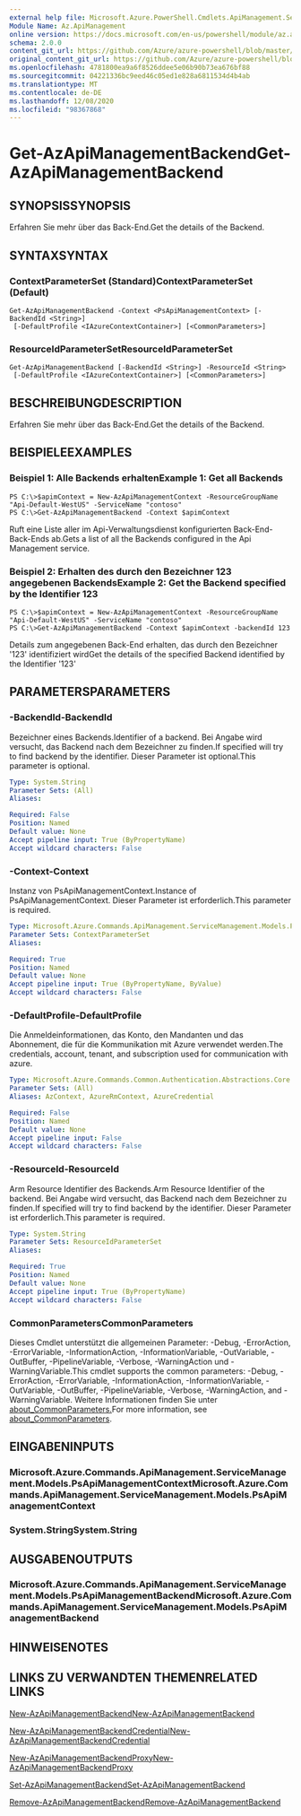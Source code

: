 ```yaml
---
external help file: Microsoft.Azure.PowerShell.Cmdlets.ApiManagement.ServiceManagement.dll-Help.xml
Module Name: Az.ApiManagement
online version: https://docs.microsoft.com/en-us/powershell/module/az.apimanagement/get-azapimanagementbackend
schema: 2.0.0
content_git_url: https://github.com/Azure/azure-powershell/blob/master/src/ApiManagement/ApiManagement/help/Get-AzApiManagementBackend.md
original_content_git_url: https://github.com/Azure/azure-powershell/blob/master/src/ApiManagement/ApiManagement/help/Get-AzApiManagementBackend.md
ms.openlocfilehash: 4781800ea9a6f8526ddee5e06b90b73ea676bf88
ms.sourcegitcommit: 04221336bc9eed46c05ed1e828a6811534d4b4ab
ms.translationtype: MT
ms.contentlocale: de-DE
ms.lasthandoff: 12/08/2020
ms.locfileid: "98367868"
---
```

# <span data-ttu-id="86966-101">Get-AzApiManagementBackend</span><span class="sxs-lookup"><span data-stu-id="86966-101">Get-AzApiManagementBackend</span></span>

## <span data-ttu-id="86966-102">SYNOPSIS</span><span class="sxs-lookup"><span data-stu-id="86966-102">SYNOPSIS</span></span>
<span data-ttu-id="86966-103">Erfahren Sie mehr über das Back-End.</span><span class="sxs-lookup"><span data-stu-id="86966-103">Get the details of the Backend.</span></span>

## <span data-ttu-id="86966-104">SYNTAX</span><span class="sxs-lookup"><span data-stu-id="86966-104">SYNTAX</span></span>

### <span data-ttu-id="86966-105">ContextParameterSet (Standard)</span><span class="sxs-lookup"><span data-stu-id="86966-105">ContextParameterSet (Default)</span></span>
```
Get-AzApiManagementBackend -Context <PsApiManagementContext> [-BackendId <String>]
 [-DefaultProfile <IAzureContextContainer>] [<CommonParameters>]
```

### <span data-ttu-id="86966-106">ResourceIdParameterSet</span><span class="sxs-lookup"><span data-stu-id="86966-106">ResourceIdParameterSet</span></span>
```
Get-AzApiManagementBackend [-BackendId <String>] -ResourceId <String>
 [-DefaultProfile <IAzureContextContainer>] [<CommonParameters>]
```

## <span data-ttu-id="86966-107">BESCHREIBUNG</span><span class="sxs-lookup"><span data-stu-id="86966-107">DESCRIPTION</span></span>
<span data-ttu-id="86966-108">Erfahren Sie mehr über das Back-End.</span><span class="sxs-lookup"><span data-stu-id="86966-108">Get the details of the Backend.</span></span>

## <span data-ttu-id="86966-109">BEISPIELE</span><span class="sxs-lookup"><span data-stu-id="86966-109">EXAMPLES</span></span>

### <span data-ttu-id="86966-110">Beispiel 1: Alle Backends erhalten</span><span class="sxs-lookup"><span data-stu-id="86966-110">Example 1: Get all Backends</span></span>
```
PS C:\>$apimContext = New-AzApiManagementContext -ResourceGroupName "Api-Default-WestUS" -ServiceName "contoso"
PS C:\>Get-AzApiManagementBackend -Context $apimContext
```

<span data-ttu-id="86966-111">Ruft eine Liste aller im Api-Verwaltungsdienst konfigurierten Back-End-Back-Ends ab.</span><span class="sxs-lookup"><span data-stu-id="86966-111">Gets a list of all the Backends configured in the Api Management service.</span></span>

### <span data-ttu-id="86966-112">Beispiel 2: Erhalten des durch den Bezeichner 123 angegebenen Backends</span><span class="sxs-lookup"><span data-stu-id="86966-112">Example 2: Get the Backend specified by the Identifier 123</span></span>
```
PS C:\>$apimContext = New-AzApiManagementContext -ResourceGroupName "Api-Default-WestUS" -ServiceName "contoso"
PS C:\>Get-AzApiManagementBackend -Context $apimContext -backendId 123
```

<span data-ttu-id="86966-113">Details zum angegebenen Back-End erhalten, das durch den Bezeichner '123' identifiziert wird</span><span class="sxs-lookup"><span data-stu-id="86966-113">Get the details of the specified Backend identified by the Identifier '123'</span></span>

## <span data-ttu-id="86966-114">PARAMETERS</span><span class="sxs-lookup"><span data-stu-id="86966-114">PARAMETERS</span></span>

### <span data-ttu-id="86966-115">-BackendId</span><span class="sxs-lookup"><span data-stu-id="86966-115">-BackendId</span></span>
<span data-ttu-id="86966-116">Bezeichner eines Backends.</span><span class="sxs-lookup"><span data-stu-id="86966-116">Identifier of a backend.</span></span>
<span data-ttu-id="86966-117">Bei Angabe wird versucht, das Backend nach dem Bezeichner zu finden.</span><span class="sxs-lookup"><span data-stu-id="86966-117">If specified will try to find backend by the identifier.</span></span>
<span data-ttu-id="86966-118">Dieser Parameter ist optional.</span><span class="sxs-lookup"><span data-stu-id="86966-118">This parameter is optional.</span></span>

```yaml
Type: System.String
Parameter Sets: (All)
Aliases:

Required: False
Position: Named
Default value: None
Accept pipeline input: True (ByPropertyName)
Accept wildcard characters: False
```

### <span data-ttu-id="86966-119">-Context</span><span class="sxs-lookup"><span data-stu-id="86966-119">-Context</span></span>
<span data-ttu-id="86966-120">Instanz von PsApiManagementContext.</span><span class="sxs-lookup"><span data-stu-id="86966-120">Instance of PsApiManagementContext.</span></span>
<span data-ttu-id="86966-121">Dieser Parameter ist erforderlich.</span><span class="sxs-lookup"><span data-stu-id="86966-121">This parameter is required.</span></span>

```yaml
Type: Microsoft.Azure.Commands.ApiManagement.ServiceManagement.Models.PsApiManagementContext
Parameter Sets: ContextParameterSet
Aliases:

Required: True
Position: Named
Default value: None
Accept pipeline input: True (ByPropertyName, ByValue)
Accept wildcard characters: False
```

### <span data-ttu-id="86966-122">-DefaultProfile</span><span class="sxs-lookup"><span data-stu-id="86966-122">-DefaultProfile</span></span>
<span data-ttu-id="86966-123">Die Anmeldeinformationen, das Konto, den Mandanten und das Abonnement, die für die Kommunikation mit Azure verwendet werden.</span><span class="sxs-lookup"><span data-stu-id="86966-123">The credentials, account, tenant, and subscription used for communication with azure.</span></span>

```yaml
Type: Microsoft.Azure.Commands.Common.Authentication.Abstractions.Core.IAzureContextContainer
Parameter Sets: (All)
Aliases: AzContext, AzureRmContext, AzureCredential

Required: False
Position: Named
Default value: None
Accept pipeline input: False
Accept wildcard characters: False
```

### <span data-ttu-id="86966-124">-ResourceId</span><span class="sxs-lookup"><span data-stu-id="86966-124">-ResourceId</span></span>
<span data-ttu-id="86966-125">Arm Resource Identifier des Backends.</span><span class="sxs-lookup"><span data-stu-id="86966-125">Arm Resource Identifier of the backend.</span></span> <span data-ttu-id="86966-126">Bei Angabe wird versucht, das Backend nach dem Bezeichner zu finden.</span><span class="sxs-lookup"><span data-stu-id="86966-126">If specified will try to find backend by the identifier.</span></span> <span data-ttu-id="86966-127">Dieser Parameter ist erforderlich.</span><span class="sxs-lookup"><span data-stu-id="86966-127">This parameter is required.</span></span>

```yaml
Type: System.String
Parameter Sets: ResourceIdParameterSet
Aliases:

Required: True
Position: Named
Default value: None
Accept pipeline input: True (ByPropertyName)
Accept wildcard characters: False
```

### <span data-ttu-id="86966-128">CommonParameters</span><span class="sxs-lookup"><span data-stu-id="86966-128">CommonParameters</span></span>
<span data-ttu-id="86966-129">Dieses Cmdlet unterstützt die allgemeinen Parameter: -Debug, -ErrorAction, -ErrorVariable, -InformationAction, -InformationVariable, -OutVariable, -OutBuffer, -PipelineVariable, -Verbose, -WarningAction und -WarningVariable.</span><span class="sxs-lookup"><span data-stu-id="86966-129">This cmdlet supports the common parameters: -Debug, -ErrorAction, -ErrorVariable, -InformationAction, -InformationVariable, -OutVariable, -OutBuffer, -PipelineVariable, -Verbose, -WarningAction, and -WarningVariable.</span></span> <span data-ttu-id="86966-130">Weitere Informationen finden Sie unter [about_CommonParameters.](http://go.microsoft.com/fwlink/?LinkID=113216)</span><span class="sxs-lookup"><span data-stu-id="86966-130">For more information, see [about_CommonParameters](http://go.microsoft.com/fwlink/?LinkID=113216).</span></span>

## <span data-ttu-id="86966-131">EINGABEN</span><span class="sxs-lookup"><span data-stu-id="86966-131">INPUTS</span></span>

### <span data-ttu-id="86966-132">Microsoft.Azure.Commands.ApiManagement.ServiceManagement.Models.PsApiManagementContext</span><span class="sxs-lookup"><span data-stu-id="86966-132">Microsoft.Azure.Commands.ApiManagement.ServiceManagement.Models.PsApiManagementContext</span></span>

### <span data-ttu-id="86966-133">System.String</span><span class="sxs-lookup"><span data-stu-id="86966-133">System.String</span></span>

## <span data-ttu-id="86966-134">AUSGABEN</span><span class="sxs-lookup"><span data-stu-id="86966-134">OUTPUTS</span></span>

### <span data-ttu-id="86966-135">Microsoft.Azure.Commands.ApiManagement.ServiceManagement.Models.PsApiManagementBackend</span><span class="sxs-lookup"><span data-stu-id="86966-135">Microsoft.Azure.Commands.ApiManagement.ServiceManagement.Models.PsApiManagementBackend</span></span>

## <span data-ttu-id="86966-136">HINWEISE</span><span class="sxs-lookup"><span data-stu-id="86966-136">NOTES</span></span>

## <span data-ttu-id="86966-137">LINKS ZU VERWANDTEN THEMEN</span><span class="sxs-lookup"><span data-stu-id="86966-137">RELATED LINKS</span></span>

[<span data-ttu-id="86966-138">New-AzApiManagementBackend</span><span class="sxs-lookup"><span data-stu-id="86966-138">New-AzApiManagementBackend</span></span>](./New-AzApiManagementBackend.md)

[<span data-ttu-id="86966-139">New-AzApiManagementBackendCredential</span><span class="sxs-lookup"><span data-stu-id="86966-139">New-AzApiManagementBackendCredential</span></span>](./New-AzApiManagementBackendCredential.md)

[<span data-ttu-id="86966-140">New-AzApiManagementBackendProxy</span><span class="sxs-lookup"><span data-stu-id="86966-140">New-AzApiManagementBackendProxy</span></span>](./New-AzApiManagementBackendProxy.md)

[<span data-ttu-id="86966-141">Set-AzApiManagementBackend</span><span class="sxs-lookup"><span data-stu-id="86966-141">Set-AzApiManagementBackend</span></span>](./Set-AzApiManagementBackend.md)

[<span data-ttu-id="86966-142">Remove-AzApiManagementBackend</span><span class="sxs-lookup"><span data-stu-id="86966-142">Remove-AzApiManagementBackend</span></span>](./Remove-AzApiManagementBackend.md)
